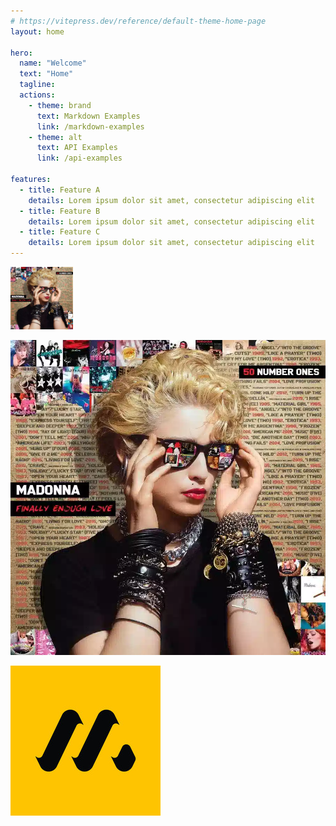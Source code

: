 ```yaml
---
# https://vitepress.dev/reference/default-theme-home-page
layout: home

hero:
  name: "Welcome"
  text: "Home"
  tagline: 
  actions:
    - theme: brand
      text: Markdown Examples
      link: /markdown-examples
    - theme: alt
      text: API Examples
      link: /api-examples

features:
  - title: Feature A
    details: Lorem ipsum dolor sit amet, consectetur adipiscing elit
  - title: Feature B
    details: Lorem ipsum dolor sit amet, consectetur adipiscing elit
  - title: Feature C
    details: Lorem ipsum dolor sit amet, consectetur adipiscing elit
---
```


<img src="../images/cover.webp" width="100" height="100">

![cover.png](../images/cover.webp)

![logo](../public/logo.png)

